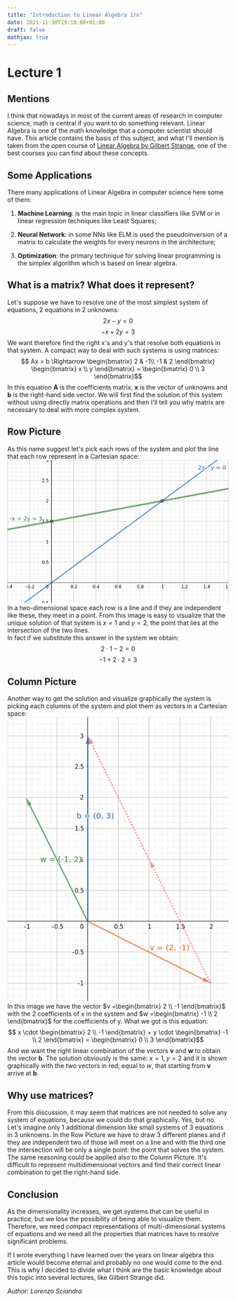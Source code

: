 ```yaml
---
title: "Introduction to Linear Algebra 1/n"
date: 2021-11-30T19:10:00+01:00
draft: false
mathjax: true
---
```

# Lecture 1
## Mentions
I think that nowadays in most of the current areas of research in computer science, math is central if you want to do something relevant. Linear Algebra is one of the math knowledge that a computer scientist should have. This article contains the basis of this subject, and what I'll mention is taken from the open course of [Linear Algebra by Gilbert Strange](https://ocw.mit.edu/courses/mathematics/18-06-linear-algebra-spring-2010/index.htm), one of the best courses you can find about these concepts.

## Some Applications
There many applications of Linear Algebra in computer science here some of them:

1. **Machine Learning**: is the main topic in linear classifiers like SVM or in linear regression techniques like Least Squares;

2. **Neural Network**: in some NNs like ELM is used the pseudoinversion of a matrix to calculate the weights for every neurons in the architecture;

3. **Optimization**: the primary technique for solving linear programming is the simplex algorithm which is based on linear algebra.

## What is a matrix? What does it represent?
Let's suppose we have to resolve one of the most simplest system of equations, 2 equations in 2 unknowns:
$$2x - y = 0$$ 
$$-x + 2y = 3$$
We want therefore find the right x's and y's that resolve both equations in that system.
A compact way to deal with such systems is using matrices:
$$ Ax = b \Rightarrow
\begin{bmatrix}
 2 & -1\\
-1 & 2
\end{bmatrix}
\begin{bmatrix}
x \\ 
y 
\end{bmatrix} = \begin{bmatrix}
0 \\
3 
\end{bmatrix}$$
In this equation **A** is the coefficients matrix, **x** is the vector of unknowns and **b** is the right-hand side vector.
We will first find the solution of this system without using directly matrix operations and then I'll tell you why matrix are necessary to deal with more complex system.

## Row Picture
As this name suggest let's pick each rows of the system and plot the line that each row represent in a Cartesian space:
![alt text](./images/Lorenzo/firstPost/RowPicture.png "RowPicture")\
In a two-dimensional space each row is a line and if they are independent like these, they meet in a point.
From this image is easy to visualize that the unique solution of that system is $x=1$ and $y=2$, the point that lies at the intersection of the two lines.\
In fact if we substitute this answer in the system we obtain:
$$2\cdot1 -2 = 0$$
$$-1 + 2 \cdot 2 = 3$$

## Column Picture
Another way to get the solution and visualize graphically the system is picking each columns of the system and plot them as vectors in a Cartesian space:\
![alt text](./images/Lorenzo/firstPost/ColumnPicture.png "ColumnPicture")\
In this image we have the vector $v =\begin{bmatrix} 2 \\ -1 \end{bmatrix}$ with the 2 coefficients of x in the system and $w =\begin{bmatrix} -1 \\ 2 \end{bmatrix}$ for the coefficients of y.
What we got is this equation:
$$ x \cdot \begin{bmatrix} 2 \\ -1 \end{bmatrix} + y \cdot \begin{bmatrix} -1 \\ 2 \end{bmatrix} = \begin{bmatrix} 0 \\ 3 \end{bmatrix}$$
And we want the right linear combination of the vectors **v** and **w** to obtain the vector **b**. The solution obviously is the same: $x=1, y=2$ and it is shown graphically with the two vectors in red, equal to *w*, that starting from **v** arrive at **b**.

## Why use matrices?
From this discussion, it may seem that matrices are not needed to solve any system of equations, because we could do that graphically. Yes, but no. Let's imagine only 1 additional dimension like small systems of 3 equations in 3 unknowns. In the Row Picture we have to draw 3 different planes and if they are independent two of those will meet on a line and with the third one the intersection will be only a single point: the point that solves the system.\
The same reasoning could be applied also to the Column Picture. It's difficult to represent multidimensional vectors and find their correct linear combination to get the right-hand side. 

## Conclusion
As the dimensionality increases, we get systems that can be useful in practice, but we lose the possibility of being able to visualize them. Therefore, we need compact representations of multi-dimensional systems of equations and we need all the properties that matrices have to resolve significant problems.


If I wrote everything I have learned over the years on linear algebra this article would become eternal and probably no one would come to the end. This is why I decided to divide what I think are the basic knowledge about this topic into several lectures, like Gilbert Strange did.

*Author: Lorenzo Sciandra*
